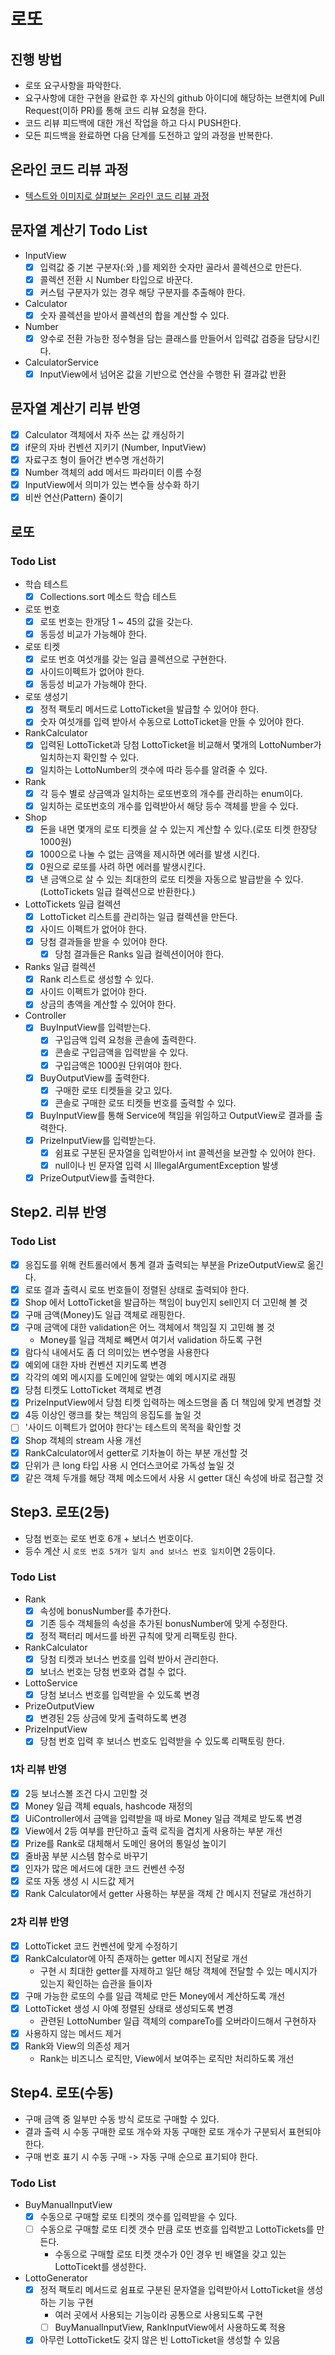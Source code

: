 # 로또
## 진행 방법
* 로또 요구사항을 파악한다.
* 요구사항에 대한 구현을 완료한 후 자신의 github 아이디에 해당하는 브랜치에 Pull Request(이하 PR)를 통해 코드 리뷰 요청을 한다.
* 코드 리뷰 피드백에 대한 개선 작업을 하고 다시 PUSH한다.
* 모든 피드백을 완료하면 다음 단계를 도전하고 앞의 과정을 반복한다.

## 온라인 코드 리뷰 과정
* [텍스트와 이미지로 살펴보는 온라인 코드 리뷰 과정](https://github.com/next-step/nextstep-docs/tree/master/codereview)

## 문자열 계산기 Todo List
- InputView
    - [X] 입력값 중 기본 구분자(:와 ,)를 제외한 숫자만 골라서 콜렉션으로 만든다.
    - [X] 콜렉션 전환 시 Number 타입으로 바꾼다.
    - [X] 커스텀 구분자가 있는 경우 해당 구분자를 추출해야 한다.
    
- Calculator
    - [X] 숫자 콜렉션을 받아서 콜렉션의 합을 계산할 수 있다.
    
- Number
    - [X] 양수로 전환 가능한 정수형을 담는 클래스를 만들어서 입력값 검증을 담당시킨다.
    
- CalculatorService
    - [X] InputView에서 넘어온 값을 기반으로 연산을 수행한 뒤 결과값 반환
    
## 문자열 계산기 리뷰 반영
- [X] Calculator 객체에서 자주 쓰는 값 캐싱하기
- [X] if문의 자바 컨벤션 지키기 (Number, InputView)
- [X] 자료구조 형이 들어간 변수명 개선하기
- [X] Number 객체의 add 메서드 파라미터 이름 수정
- [X] InputView에서 의미가 있는 변수들 상수화 하기
- [X] 비싼 연산(Pattern) 줄이기

## 로또
### Todo List
- 학습 테스트
    - [X] Collections.sort 메소드 학습 테스트
- 로또 번호
    - [X] 로또 번호는 한개당 1 ~ 45의 값을 갖는다.
    - [X] 동등성 비교가 가능해야 한다.
- 로또 티켓
    - [X] 로또 번호 여섯개를 갖는 일급 콜렉션으로 구현한다.
    - [X] 사이드이펙트가 없어야 한다.
    - [X] 동등성 비교가 가능해야 한다.
- 로또 생성기
    - [X] 정적 팩토리 메서드로 LottoTicket을 발급할 수 있어야 한다.
    - [X] 숫자 여섯개를 입력 받아서 수동으로 LottoTicket을 만들 수 있어야 한다.
- RankCalculator
    - [X] 입력된 LottoTicket과 당첨 LottoTicket을 비교해서 몇개의 LottoNumber가 일치하는지 확인할 수 있다.
    - [X] 일치하는 LottoNumber의 갯수에 따라 등수를 알려줄 수 있다.
- Rank
    - [X] 각 등수 별로 상금액과 일치하는 로또번호의 개수를 관리하는 enum이다.
    - [X] 일치하는 로또번호의 개수를 입력받아서 해당 등수 객체를 받을 수 있다.
- Shop
    - [X] 돈을 내면 몇개의 로또 티켓을 살 수 있는지 계산할 수 있다.(로또 티켓 한장당 1000원)
    - [X] 1000으로 나눌 수 없는 금액을 제시하면 에러를 발생 시킨다.
    - [X] 0원으로 로또를 사려 하면 에러를 발생시킨다.
    - [X] 낸 금액으로 살 수 있는 최대한의 로또 티켓을 자동으로 발급받을 수 있다. (LottoTickets 일급 컬렉션으로 반환한다.)
- LottoTickets 일급 컬렉션
    - [X] LottoTicket 리스트를 관리하는 일급 컬렉션을 만든다.
    - [X] 사이드 이펙트가 없어야 한다.
    - [X] 당첨 결과들을 받을 수 있어야 한다.
        - [X] 당첨 결과들은 Ranks 일급 컬렉션이어야 한다.
- Ranks 일급 컬렉션
    - [X] Rank 리스트로 생성할 수 있다.
    - [X] 사이드 이펙트가 없어야 한다.
    - [X] 상금의 총액을 계산할 수 있어야 한다.
- Controller
    - [X] BuyInputView를 입력받는다.
        - [X] 구입금액 입력 요청을 콘솔에 출력한다.
        - [X] 콘솔로 구입금액을 입력받을 수 있다.
        - [X] 구입금액은 1000원 단위여야 한다.
    - [X] BuyOutputView를 출력한다.
        - [X] 구매한 로또 티켓들을 갖고 있다.
        - [X] 콘솔로 구매한 로또 티켓들 번호를 출력할 수 있다.
    - [X] BuyInputView를 통해 Service에 책임을 위임하고 OutputView로 결과를 출력한다.
    - [X] PrizeInputView를 입력받는다.
        - [X] 쉼표로 구분된 문자열을 입력받아서 int 콜렉션을 보관할 수 있어야 한다.
        - [X] null이나 빈 문자열 입력 시 IllegalArgumentException 발생 
    - [X] PrizeOutputView를 출력한다.

## Step2. 리뷰 반영 
### Todo List
- [X] 응집도를 위해 컨트롤러에서 통계 결과 출력되는 부분을 PrizeOutputView로 옮긴다.
- [X] 로또 결과 출력시 로또 번호들이 정렬된 상태로 출력되야 한다.
- [X] Shop 에서 LottoTicket을 발급하는 책임이 buy인지 sell인지 더 고민해 볼 것
- [X] 구매 금액(Money)도 일급 객체로 래핑한다.
- [X] 구매 금액에 대한 validation은 어느 객체에서 책임질 지 고민해 볼 것
    - Money를 일급 객체로 빼면서 여기서 validation 하도록 구현
- [X] 람다식 내에서도 좀 더 의미있는 변수명을 사용한다
- [X] 예외에 대한 자바 컨벤션 지키도록 변경
- [X] 각각의 예외 메시지를 도메인에 알맞는 예외 메시지로 래핑
- [X] 당첨 티켓도 LottoTicket 객체로 변경
- [X] PrizeInputView에서 당첨 티켓 입력하는 메소드명을 좀 더 책임에 맞게 변경할 것
- [X] 4등 이상인 랭크를 찾는 책임의 응집도를 높일 것
- [ ] '사이드 이펙트가 없어야 한다'는 테스트의 목적을 확인할 것
- [X] Shop 객체의 stream 사용 개선
- [X] RankCalculator에서 getter로 기차놀이 하는 부분 개선할 것
- [X] 단위가 큰 long 타입 사용 시 언더스코어로 가독성 높일 것
- [X] 같은 객체 두개를 해당 객체 메소드에서 사용 시 getter 대신 속성에 바로 접근할 것
    
## Step3. 로또(2등)
- 당첨 번호는 로또 번호 6개 + 보너스 번호이다.
- 등수 계산 시 `로또 번호 5개가 일치 and 보너스 번호 일치`이면 2등이다. 

### Todo List
- Rank
    - [X] 속성에 bonusNumber를 추가한다.
    - [X] 기존 등수 객체들의 속성을 추가된 bonusNumber에 맞게 수정한다.
    - [X] 정적 팩터리 메서드를 바뀐 규칙에 맞게 리팩토링 한다.
- RankCalculator
    - [X] 당첨 티켓과 보너스 번호를 입력 받아서 관리한다.
    - [X] 보너스 번호는 당첨 번호와 겹칠 수 없다.
- LottoService
    - [X] 당첨 보너스 번호를 입력받을 수 있도록 변경
- PrizeOutputView
    - [X] 변경된 2등 상금에 맞게 출력하도록 변경
- PrizeInputView
    - [X] 당첨 번호 입력 후 보너스 번호도 입력받을 수 있도록 리팩토링 한다.

### 1차 리뷰 반영
- [X] 2등 보너스볼 조건 다시 고민할 것
- [X] Money 일급 객체 equals, hashcode 재정의
- [X] UiController에서 금액을 입력받을 때 바로 Money 일급 객체로 받도록 변경
- [X] View에서 2등 여부를 판단하고 출력 로직을 겹치게 사용하는 부분 개선
- [X] Prize를 Rank로 대체해서 도메인 용어의 통일성 높이기
- [X] 줄바꿈 부분 시스템 함수로 바꾸기
- [X] 인자가 많은 메서드에 대한 코드 컨벤션 수정
- [X] 로또 자동 생성 시 시드값 제거
- [X] Rank Calculator에서 getter 사용하는 부분을 객체 간 메시지 전달로 개선하기

### 2차 리뷰 반영
- [X] LottoTicket 코드 컨벤션에 맞게 수정하기
- [X] RankCalculator에 아직 존재하는 getter 메시지 전달로 개선
    - 구현 시 최대한 getter를 자제하고 일단 해당 객체에 전달할 수 있는 메시지가 있는지 확인하는 습관을 들이자
- [X] 구매 가능한 로또의 수를 일급 객체로 만든 Money에서 계산하도록 개선
- [X] LottoTicket 생성 시 아예 정렬된 상태로 생성되도록 변경
    - 관련된 LottoNumber 일급 객체의 compareTo를 오버라이드해서 구현하자
- [X] 사용하지 않는 메서드 제거
- [X] Rank와 View의 의존성 제거
    - Rank는 비즈니스 로직만, View에서 보여주는 로직만 처리하도록 개선

## Step4. 로또(수동)
- 구매 금액 중 일부만 수동 방식 로또로 구매할 수 있다.
- 결과 출력 시 수동 구매한 로또 개수와 자동 구매한 로또 개수가 구분되서 표현되야 한다.
- 구매 번호 표기 시 수동 구매 -> 자동 구매 순으로 표기되야 한다.

### Todo List
- BuyManualInputView
    - [X] 수동으로 구매할 로또 티켓의 갯수를 입력받을 수 있다.
    - [ ] 수동으로 구매할 로또 티켓 갯수 만큼 로또 번호를 입력받고 LottoTickets를 만든다.
        - 수동으로 구매할 로또 티켓 갯수가 0인 경우 빈 배열을 갖고 있는 LottoTicekt를 생성한다.
- LottoGenerator
    - [X] 정적 팩토리 메서드로 쉼표로 구분된 문자열을 입력받아서 LottoTicket을 생성하는 기능 구현
        - 여러 곳에서 사용되는 기능이라 공통으로 사용되도록 구현
        - [ ] BuyManualInputView, RankInputView에서 사용하도록 적용
    - [X] 아무런 LottoTicket도 갖지 않은 빈 LottoTicket을 생성할 수 있음
